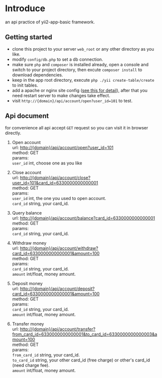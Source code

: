 # Introduce
an api practice of yii2-app-basic framework.

## Getting started
- clone this project to your server `web_root` or any other directory as you like.
- modify `config/db.php` to set a db connection.
- make sure `php` and `composer` is installed already, open a console and switch to your project directory, then excute `composer install` to download dependencies.
- keep in the app root directory, execute `php ./yii create-table/create` to init tables.
- add a apache or nginx site config ([see this for detail][add_config]), after that you need restart server to make changes take effect.
- visit `http://{domain}/api/account/open?user_id=101` to test.

## Api document
for convenience all api accept `GET` request so you can visit it in browser directly.  

1. Open account  
url: <http://{domain}/api/account/open?user_id=101>  
method: GET  
params:  
    `user_id` int, choose one as you like  

2. Close account  
url: <http://{domain}/api/account/close?user_id=101&card_id=6330000000000001>  
method: GET  
params:  
    `user_id` int, the one you used to open account.  
    `card_id` string, your card_id.  

3. Query balance  
url: <http://{domain}/api/account/balance?card_id=6330000000000001>  
method: GET  
params:  
    `card_id` string, your card_id.  

4. Withdraw money  
url: <http://{domain}/api/account/withdraw?card_id=6330000000000001&amount=100>  
method: GET  
params:  
    `card_id` string, your card_id.  
    `amount` int/float, money amount.  

5. Deposit money  
url: <http://{domain}/api/account/deposit?card_id=6330000000000001&amount=100>  
method: GET  
params:   
    `card_id` string, your card_id.  
    `amount` int/float, money amount.  

6. Transfer money  
url: <http://{domain}/api/account/transfer?from_card_id=6330000000000001&to_card_id=6330000000000003&amount=100>  
method: GET  
params:   
    `from_card_id` string, your card_id.  
    `to_card_id` string, your other card_id (free charge) or other's card_id (need charge fee).  
    `amount` int/float, money amount.  

[add_config]: https://www.yiiframework.com/doc/guide/1.1/en/quickstart.apache-nginx-config
